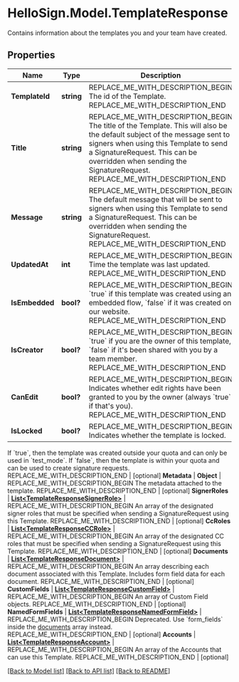 # HelloSign.Model.TemplateResponse
Contains information about the templates you and your team have created.

## Properties

Name | Type | Description | Notes
------------ | ------------- | ------------- | -------------
**TemplateId** | **string** | REPLACE_ME_WITH_DESCRIPTION_BEGIN The id of the Template. REPLACE_ME_WITH_DESCRIPTION_END | [optional] 
**Title** | **string** | REPLACE_ME_WITH_DESCRIPTION_BEGIN The title of the Template. This will also be the default subject of the message sent to signers when using this Template to send a SignatureRequest. This can be overridden when sending the SignatureRequest. REPLACE_ME_WITH_DESCRIPTION_END | [optional] 
**Message** | **string** | REPLACE_ME_WITH_DESCRIPTION_BEGIN The default message that will be sent to signers when using this Template to send a SignatureRequest. This can be overridden when sending the SignatureRequest. REPLACE_ME_WITH_DESCRIPTION_END | [optional] 
**UpdatedAt** | **int** | REPLACE_ME_WITH_DESCRIPTION_BEGIN Time the template was last updated. REPLACE_ME_WITH_DESCRIPTION_END | [optional] 
**IsEmbedded** | **bool?** | REPLACE_ME_WITH_DESCRIPTION_BEGIN &#x60;true&#x60; if this template was created using an embedded flow, &#x60;false&#x60; if it was created on our website. REPLACE_ME_WITH_DESCRIPTION_END | [optional] 
**IsCreator** | **bool?** | REPLACE_ME_WITH_DESCRIPTION_BEGIN &#x60;true&#x60; if you are the owner of this template, &#x60;false&#x60; if it&#39;s been shared with you by a team member. REPLACE_ME_WITH_DESCRIPTION_END | [optional] 
**CanEdit** | **bool?** | REPLACE_ME_WITH_DESCRIPTION_BEGIN Indicates whether edit rights have been granted to you by the owner (always &#x60;true&#x60; if that&#39;s you). REPLACE_ME_WITH_DESCRIPTION_END | [optional] 
**IsLocked** | **bool?** | REPLACE_ME_WITH_DESCRIPTION_BEGIN Indicates whether the template is locked. 
If &#x60;true&#x60;, then the template was created outside your quota and can only be used in &#x60;test_mode&#x60;. 
If &#x60;false&#x60;, then the template is within your quota and can be used to create signature requests. REPLACE_ME_WITH_DESCRIPTION_END | [optional] 
**Metadata** | **Object** | REPLACE_ME_WITH_DESCRIPTION_BEGIN The metadata attached to the template. REPLACE_ME_WITH_DESCRIPTION_END | [optional] 
**SignerRoles** | [**List&lt;TemplateResponseSignerRole&gt;**](TemplateResponseSignerRole.md) | REPLACE_ME_WITH_DESCRIPTION_BEGIN An array of the designated signer roles that must be specified when sending a SignatureRequest using this Template. REPLACE_ME_WITH_DESCRIPTION_END | [optional] 
**CcRoles** | [**List&lt;TemplateResponseCCRole&gt;**](TemplateResponseCCRole.md) | REPLACE_ME_WITH_DESCRIPTION_BEGIN An array of the designated CC roles that must be specified when sending a SignatureRequest using this Template. REPLACE_ME_WITH_DESCRIPTION_END | [optional] 
**Documents** | [**List&lt;TemplateResponseDocument&gt;**](TemplateResponseDocument.md) | REPLACE_ME_WITH_DESCRIPTION_BEGIN An array describing each document associated with this Template. Includes form field data for each document. REPLACE_ME_WITH_DESCRIPTION_END | [optional] 
**CustomFields** | [**List&lt;TemplateResponseCustomField&gt;**](TemplateResponseCustomField.md) | REPLACE_ME_WITH_DESCRIPTION_BEGIN An array of Custom Field objects. REPLACE_ME_WITH_DESCRIPTION_END | [optional] 
**NamedFormFields** | [**List&lt;TemplateResponseNamedFormField&gt;**](TemplateResponseNamedFormField.md) | REPLACE_ME_WITH_DESCRIPTION_BEGIN Deprecated. Use &#x60;form_fields&#x60; inside the [documents](https://developers.hellosign.com/api/reference/operation/templateGet/#!c&#x3D;200&amp;path&#x3D;template/documents&amp;t&#x3D;response) array instead. REPLACE_ME_WITH_DESCRIPTION_END | [optional] 
**Accounts** | [**List&lt;TemplateResponseAccount&gt;**](TemplateResponseAccount.md) | REPLACE_ME_WITH_DESCRIPTION_BEGIN An array of the Accounts that can use this Template. REPLACE_ME_WITH_DESCRIPTION_END | [optional] 

[[Back to Model list]](../README.md#documentation-for-models) [[Back to API list]](../README.md#documentation-for-api-endpoints) [[Back to README]](../README.md)

